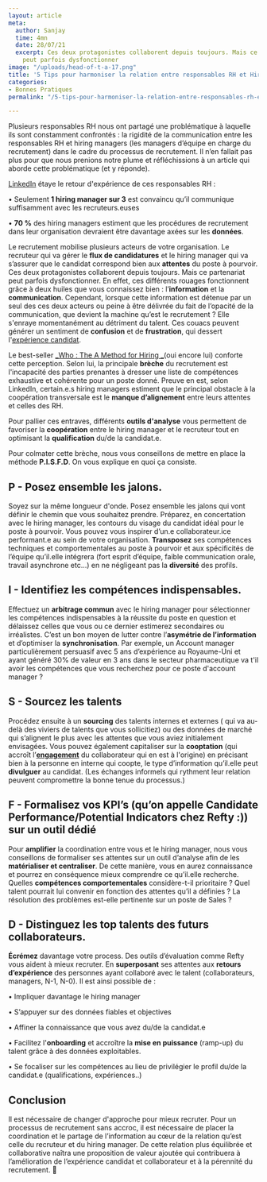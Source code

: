 ```yaml
---
layout: article
meta:
  author: Sanjay
  time: 4mn
  date: 28/07/21
  excerpt: Ces deux protagonistes collaborent depuis toujours. Mais ce partenariat
    peut parfois dysfonctionner
image: "/uploads/head-of-t-a-17.png"
title: '5 Tips pour harmoniser la relation entre responsables RH et Hiring managers '
categories:
- Bonnes Pratiques
permalink: "/5-tips-pour-harmoniser-la-relation-entre-responsables-rh-et-hiring-managers/"

---
```

Plusieurs responsables RH nous ont partagé une problématique à laquelle ils sont constamment confrontés : la rigidité de la communication entre les responsables RH et hiring managers (les managers d’équipe en charge du recrutement) dans le cadre du processus de recrutement. Il n’en fallait pas plus pour que nous prenions notre plume et réfléchissions à un article qui aborde cette problématique (et y réponde).

[LinkedIn](https://business.linkedin.com/fr-fr/talent-solutions/resources/talent-strategy/mettre-en-relation-les-hiring-managers-et-les-recruteurs#align) étaye le retour d'expérience de ces responsables RH :

• Seulement **1 hiring manager sur 3** est convaincu qu’il communique suffisamment avec les recruteurs.euses

• **70 %** des hiring managers estiment que les procédures de recrutement dans leur organisation devraient être davantage axées sur les **données**.

Le recrutement mobilise plusieurs acteurs de votre organisation. Le recruteur qui va gérer le **flux de candidatures** et le hiring manager qui va s’assurer que le candidat correspond bien aux **attentes** du poste à pourvoir. Ces deux protagonistes collaborent depuis toujours. Mais ce partenariat peut parfois dysfonctionner. En effet, ces différents rouages fonctionnent grâce à deux huiles que vous connaissez bien : l’**information** et la **communication**. Cependant, lorsque cette information est détenue par un seul des ces deux acteurs ou peine à être délivrée du fait de l’opacité de la communication, que devient la machine qu’est le recrutement ? Elle s'enraye momentanément au détriment du talent. Ces couacs peuvent générer un sentiment de **confusion** et de **frustration**, qui dessert l'[expérience candidat](https://blog.refty.co/qu-est-ce-que-experience-candidat/).

Le best-seller [_Who : The A Method for Hiring _](https://whothebook.com/)(oui encore lui) conforte cette perception. Selon lui, la principale **brèche** du recrutement est l'incapacité des parties prenantes à dresser une liste de compétences exhaustive et cohérente pour un poste donné. Preuve en est, selon LinkedIn, certain.e.s hiring managers estiment que le principal obstacle à la coopération transversale est le **manque d’alignement** entre leurs attentes et celles des RH.

Pour pallier ces entraves, différents **outils d'analyse** vous permettent de favoriser la **coopération** entre le hiring manager et le recruteur tout en optimisant la **qualification** du/de la candidat.e.

Pour colmater cette brèche, nous vous conseillons de mettre en place la méthode **P.I.S.F.D**. On vous explique en quoi ça consiste.

## P - Posez ensemble les jalons.

Soyez sur la même longueur d'onde. Posez ensemble les jalons qui vont définir le chemin que vous souhaitez prendre. Préparez, en concertation avec le hiring manager, les contours du visage du candidat idéal pour le poste à pourvoir. Vous pouvez vous inspirer d’un.e collaborateur.ice performant.e au sein de votre organisation. **Transposez** ses compétences techniques et comportementales au poste à pourvoir et aux spécificités de l’équipe qu’il.elle intégrera (fort esprit d’équipe, faible communication orale, travail asynchrone etc...) en ne négligeant pas la **diversité** des profils.

## I - Identifiez les compétences indispensables.

Effectuez un **arbitrage commun** avec le hiring manager pour sélectionner les compétences indispensables à la réussite du poste en question et délaissez celles que vous ou ce dernier estimerez secondaires ou irréalistes. C’est un bon moyen de lutter contre l’**asymétrie de l’information** et d’optimiser la **synchronisation**. Par exemple, un Account manager particulièrement persuasif avec 5 ans d’expérience au Royaume-Uni et ayant généré 30% de valeur en 3 ans dans le secteur pharmaceutique va t'il avoir les compétences que vous recherchez pour ce poste d'account manager ?

## S - Sourcez les talents

Procédez ensuite à un **sourcing** des talents internes et externes ( qui va au-delà des viviers de talents que vous sollicitiez)  ou des données de marché qui s’alignent le plus avec les attentes que vous aviez initialement envisagées. Vous pouvez également capitaliser sur la **cooptation** (qui accroît l’[**engagement**](https://www.helloworkplace.fr/cooptation-recrutement/) du collaborateur qui en est à l'origine) en précisant bien à la personne en interne qui coopte, le type d’information qu’il.elle peut **divulguer** au candidat. (Les échanges informels qui rythment leur relation peuvent compromettre la bonne tenue du processus.)

## F - Formalisez vos KPI’s (qu’on appelle Candidate Performance/Potential Indicators chez Refty :)) sur un outil dédié

Pour **amplifier** la coordination entre vous et le hiring manager, nous vous conseillons de formaliser ses attentes sur un outil d’analyse afin de les **matérialiser et centraliser**. De cette manière, vous en aurez connaissance et pourrez en conséquence mieux comprendre ce qu’il.elle recherche. Quelles **compétences comportementales** considère-t-il prioritaire ? Quel talent pourrait lui convenir en fonction des attentes qu’il a définies ? La résolution des problèmes est-elle pertinente sur un poste de Sales ?

## D - Distinguez les top talents des futurs collaborateurs.

**Écrémez** davantage votre process. Des outils d’évaluation comme Refty vous aident à mieux recruter. En **superposant** ses attentes aux **retours d’expérience** des personnes ayant collaboré avec le talent (collaborateurs, managers, N-1, N-0). Il est ainsi possible de :

• Impliquer davantage le hiring manager

• S’appuyer sur des données fiables et objectives

• Affiner la connaissance que vous avez du/de la candidat.e

• Facilitez l'**onboarding** et accroître la **mise en puissance** (ramp-up) du talent grâce à des données exploitables.

• Se focaliser sur les compétences au lieu de privilégier le profil du/de la candidat.e (qualifications, expériences..)

## Conclusion

Il est nécessaire de changer d'approche pour mieux recruter. Pour un processus de recrutement sans accroc, il est nécessaire de placer la coordination et le partage de l’information au cœur de la relation qu’est celle du recruteur et du hiring manager. De cette relation plus équilibrée et collaborative naîtra une proposition de valeur ajoutée qui contribuera à l’amélioration de l’expérience candidat et collaborateur et à la pérennité du recrutement.  🙏